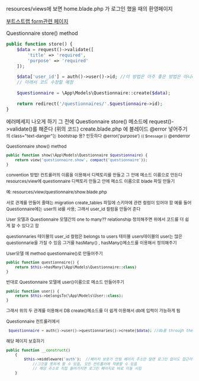 resources/views에 보면
home.blade.php 가 로그인 했을 때의 환영페이지


[부트스트랩 form관련 페이지](https://getbootstrap.com/docs/4.0/components/forms/)


Questionnaire store() method
```php
public function store() {
    $data = request()->validate([
        'title' => 'required',
        'purpose' => 'required'
    ]);

    $data['user_id'] = auth()->user()->id; //이 방법은 아주 좋은 방법은 아니라고 함
    // 아래서 코드 수정할 예정

    $questionnaire = \App\Models\Questionnaire::create($data);

    return redirect('/questionnaires/'.$questionnaire->id);
}
```

에러메세지 나오게 하기
그 전에 Questionnaire store() 메소드에 request()->validate()를 해준다 (위의 코드)
create.blade.php 에 블레이드 @error 넣어주기
<small>의 class="text-danger"는 bootstrap 용? 인듯하다
@error('purpose')
    <small class="text-danger">{{ $message }}</small>
@enderror



Questionnaire show() method
```php
public function show(\App\Models\Questionnaire $questionnaire) {
    return view('questionnaire.show', compact('questionnaire'));
}
```


convention 방법! 컨트롤러의 이름을 이용해서 디렉토리를 만들고 그 안에 메소드 이름으로 만든다
resources/view에 
questionnaire 디렉토리 만들고 안에 메소드 이름으로 blade 파일 만들기

예: resources/view/questionnaire/show.blade.php

서로 관계를 만들어 줄때는 
migration create_tables 파일에 스키마에 관련 컬럼이 있어야 함
예를 들어 Questionnaire에는 user의 id를 사용; 그래서 user_id 컬럼을 만들어 준다

User 모델과 Questionnaire 모델간의 one to many?? relationship 정의해주면 
위에서 코드를 더 쉽게 할 수 있다고 함

questionnaries 테이블의 user_id 컬럼은 belongs to users 테이블
users테이블의 user는 많은 questionnarie을 가질 수 있음 그거를 hasMany() , hasMany()메소드를 이용해서 정의해주기 


User모델 에 method questionnaire()로 만들어주기
```php
public function questionnaire() {
    return $this->hasMany(\App\Models\Questionnaire::class)
}
```

반대로 Questionnaire 모델에 user()이름으로 메소드 만들어주기
```php
public function user() {
    return $this->belongsTo(\App\Models\User::class);
}
```

그래서 위의 두 관계를 이용해서 DB create()메소드를 더 쉽게 이용해서 db에 입력이 가능하게 됨

Questionnaire 컨트롤러에서 
```php
 $questionnaire = auth()->user()->questionnaries()->create($data); //db를 through the relationship 두 모델 create()메소드로 생성이 됨
```

해당 페이지 보호하기
```php
public function __construct()
    {
        $this->middleware('auth');  //페이지 보호가 안됨 페이지 주소만 알면 로그인 없이도 접근이 가능
            //그것을 못하게 할 수 있음, 모든 컨트롤러에 적용할 수 있음
            // 해당 주소로 직접 들어가지면 로그인 페이지로 바로 이동 시킴
    }
```

